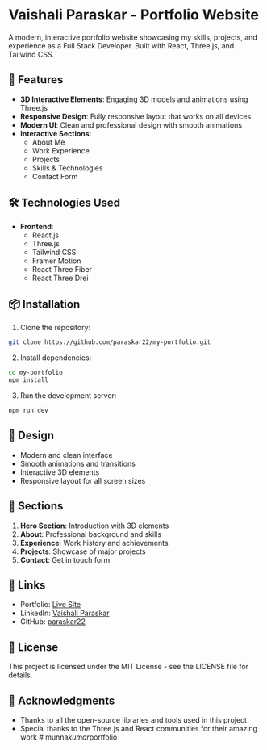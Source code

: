 # Vaishali Paraskar - Portfolio Website

A modern, interactive portfolio website showcasing my skills, projects, and experience as a Full Stack Developer. Built with React, Three.js, and Tailwind CSS.

## 🚀 Features

- **3D Interactive Elements**: Engaging 3D models and animations using Three.js
- **Responsive Design**: Fully responsive layout that works on all devices
- **Modern UI**: Clean and professional design with smooth animations
- **Interactive Sections**:
  - About Me
  - Work Experience
  - Projects
  - Skills & Technologies
  - Contact Form

## 🛠️ Technologies Used

- **Frontend**:
  - React.js
  - Three.js
  - Tailwind CSS
  - Framer Motion
  - React Three Fiber
  - React Three Drei

## 📦 Installation

1. Clone the repository:
```bash
git clone https://github.com/paraskar22/my-portfolio.git
```

2. Install dependencies:
```bash
cd my-portfolio
npm install
```

3. Run the development server:
```bash
npm run dev
```

## 🎨 Design

- Modern and clean interface
- Smooth animations and transitions
- Interactive 3D elements
- Responsive layout for all screen sizes

## 📱 Sections

1. **Hero Section**: Introduction with 3D elements
2. **About**: Professional background and skills
3. **Experience**: Work history and achievements
4. **Projects**: Showcase of major projects
5. **Contact**: Get in touch form

## 🔗 Links

- Portfolio: [Live Site](https://your-portfolio-url.com)
- LinkedIn: [Vaishali Paraskar](https://www.linkedin.com/in/vaishali-paraskar-23b2691a7/)
- GitHub: [paraskar22](https://github.com/paraskar22)

## 📝 License

This project is licensed under the MIT License - see the LICENSE file for details.

## 🙏 Acknowledgments

- Thanks to all the open-source libraries and tools used in this project
- Special thanks to the Three.js and React communities for their amazing work #   m u n n a _ k u m a r _ p o r t f o l i o  
 